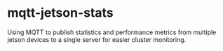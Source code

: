 # mqtt-jetson-stats
Using MQTT to publish statistics and performance metrics from multiple jetson devices to a single server for easier cluster monitoring.
